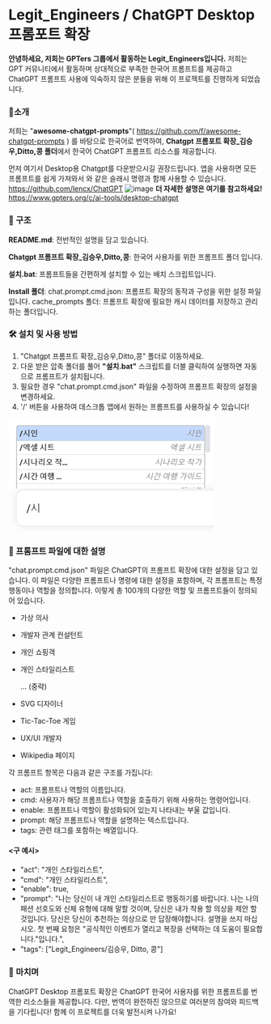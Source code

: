 # Legit_Engineers / ChatGPT Desktop 프롬포트 확장

**안녕하세요, 저희는 GPTers 그룹에서 활동하는 Legit_Engineers입니다.** 
저희는 GPT 커뮤니티에서 활동하며 상대적으로 부족한 한국어 프롬프트를 제공하고
ChatGPT 프롬프트 사용에 익숙하지 않은 분들을 위해 이 프로젝트를 진행하게 되었습니다.

### 🚀소개
저희는 "**awesome-chatgpt-prompts**"( https://github.com/f/awesome-chatgpt-prompts ) 를 바탕으로 한국어로 번역하여, **Chatgpt 프롬포트 확장_김승우,Ditto,콩 폴더**에서 한국어 ChatGPT 프롬프트 리소스를 제공합니다.

먼저 여기서 Desktop용 Chatgpt를 다운받으시길 권장드립니다. 
앱을 사용하면 모든 프롬프트를 쉽게 가져와서 와 같은 슬래시 명령과 함께 사용할 수 있습니다.
https://github.com/lencx/ChatGPT
![image](https://github.com/cookies5555/Legit_Engineers/assets/131585816/4aae97b4-3e07-46b2-82d9-0fb33ce6bc07)
**더 자세한 설명은 여기를 참고하세요!** https://www.gpters.org/c/ai-tools/desktop-chatgpt

### 📂 구조
**README.md**: 전반적인 설명을 담고 있습니다.

**Chatgpt 프롬프트 확장_김승우,Ditto,콩**: 한국어 사용자를 위한 프롬프트 폴더 입니다.

**설치.bat**: 프롬프트들을 간편하게 설치할 수 있는 배치 스크립트입니다.

**Install 폴더**:
chat.prompt.cmd.json: 프롬프트 확장의 동작과 구성을 위한 설정 파일입니다.
cache_prompts 폴더: 프롬프트 확장에 필요한 캐시 데이터를 저장하고 관리하는 폴더입니다.

### 🛠 설치 및 사용 방법
1. "Chatgpt 프롬프트 확장_김승우,Ditto,콩" 폴더로 이동하세요.
2. 다운 받은 압축 폴더를 풀어 **"설치.bat"** 스크립트를 더블 클릭하여 실행하면 자동으로 프롬프트가 설치됩니다.
3. 필요한 경우 "chat.prompt.cmd.json" 파일을 수정하여 프롬프트 확장의 설정을 변경하세요.
4. '/' 버튼을 사용하여 데스크톱 앱에서 원하는 프롬프트를 사용하실 수 있습니다!

![Alt text](image-1.png)

### 📜 프롬프트 파일에 대한 설명
"chat.prompt.cmd.json" 파일은 ChatGPT의 프롬프트 확장에 대한 설정을 담고 있습니다. 
이 파일은 다양한 프롬프트나 명령에 대한 설정을 포함하며, 각 프롬프트는 특정 행동이나 역할을 정의합니다. 이렇게 총 100개의 다양한 역할 및 프롬프트들이 정의되어 있습니다. 

- 가상 의사
- 개발자 관계 컨설턴트
- 개인 쇼핑객
- 개인 스타일리스트

  ... (중략)
- SVG 디자이너
- Tic-Tac-Toe 게임
- UX/UI 개발자
- Wikipedia 페이지


각 프롬프트 항목은 다음과 같은 구조를 가집니다:

- act: 프롬프트나 역할의 이름입니다.
- cmd: 사용자가 해당 프롬프트나 역할을 호출하기 위해 사용하는 명령어입니다.
- enable: 프롬프트나 역할이 활성화되어 있는지 나타내는 부울 값입니다.
- prompt: 해당 프롬프트나 역할을 설명하는 텍스트입니다.
- tags: 관련 태그를 포함하는 배열입니다.

#### <구 예시>
- "act": "개인 스타일리스트",
- "cmd": "개인 스타일리스트",
- "enable": true,
- "prompt": "나는 당신이 내 개인 스타일리스트로 행동하기를 바랍니다. 나는 나의 패션 선호도와 신체 유형에 대해 말할 것이며, 당신은 내가 착용 할 의상을 제안 할 것입니다. 당신은 당신이 추천하는 의상으로 만 답장해야합니다. 설명을 쓰지 마십시오. 첫 번째 요청은 \"공식적인 이벤트가 열리고 복장을 선택하는 데 도움이 필요합니다.\"입니다.",
- "tags": ["Legit_Engineers/김승우, Ditto, 콩"]
      

### 📢 마치며
ChatGPT Desktop 프롬포트 확장은 ChatGPT 한국어 사용자를 위한 프롬프트를 번역한 리소스들을 제공합니다. 
다만, 번역이 완전하진 않으므로 여러분의 참여와 피드백을 기다립니다! 함께 이 프로젝트를 더욱 발전시켜 나가요!


